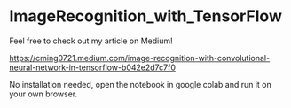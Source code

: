 # ImageRecognition_with_TensorFlow

Feel free to check out my article on Medium!

https://cming0721.medium.com/image-recognition-with-convolutional-neural-network-in-tensorflow-b042e2d7c7f0

No installation needed, open the notebook in google colab and run it on your own browser.
